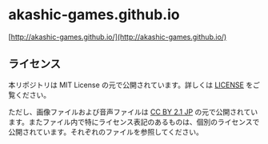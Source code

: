 # akashic-games.github.io

[http://akashic-games.github.io/](http://akashic-games.github.io/)

## ライセンス

本リポジトリは MIT License の元で公開されています。詳しくは [LICENSE](./LICENSE) をご覧ください。

ただし、画像ファイルおよび音声ファイルは
[CC BY 2.1 JP](https://creativecommons.org/licenses/by/2.1/jp/) の元で公開されています。またファイル内で特にライセンス表記のあるものは、個別のライセンスで公開されています。それぞれのファイルを参照してください。
